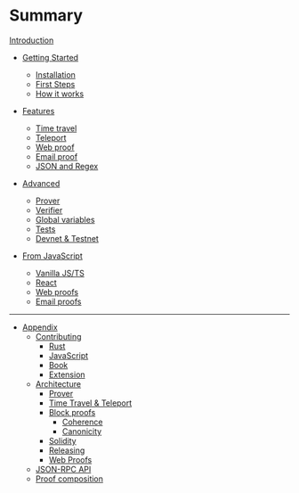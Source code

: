 # Summary
[Introduction](./introduction.md)

- [Getting Started]()
  - [Installation](./getting-started/installation.md)
  - [First Steps](./getting-started/first-steps.md)
  - [How it works](./getting-started/how-it-works.md)

- [Features]()
  - [Time travel](./features/time-travel.md)
  - [Teleport](./features/teleport.md)
  - [Web proof](./features/web.md)
  - [Email proof](./features/email.md)
  - [JSON and Regex](./features/json-and-regex.md)

- [Advanced]()
  - [Prover](./advanced/prover.md)
  - [Verifier](./advanced/verifier.md)
  - [Global variables](./advanced/prover-global-variables.md)
  - [Tests](./advanced/tests.md)
  - [Devnet & Testnet](./advanced/dev-and-production.md)

- [From JavaScript]()
  - [Vanilla JS/TS](./javascript/javascript.md)
  - [React](./javascript/react-hooks.md)
  - [Web proofs](./javascript/web-proofs.md)
  - [Email proofs](./javascript/email-proofs.md)
---
- [Appendix]()
  - [Contributing](./appendix/contributing/overview.md)
    - [Rust](./appendix/contributing/rust.md)
    - [JavaScript](./appendix/contributing/javascript.md)
    - [Book](./appendix/contributing/book.md)
    - [Extension](./appendix/contributing/extension.md)
  - [Architecture](./appendix/architecture/overview.md)
    - [Prover](./appendix/architecture/prover.md)
    - [Time Travel & Teleport](./appendix/architecture/time_travel_teleport.md)
    - [Block proofs](./appendix/architecture/block_proof.md)
      - [Coherence](./appendix/architecture/block_proof/coherence.md)
      - [Canonicity](./appendix/architecture/block_proof/canonicity.md)
    - [Solidity](./appendix/architecture/solidity.md)
    - [Releasing](./appendix/architecture/releasing.md)
    - [Web Proofs](./appendix/architecture/web_proof.md)
  - [JSON-RPC API](./appendix/api.md)
  - [Proof composition](./appendix/proof_composition.md)
